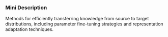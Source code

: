 ### Mini Description

Methods for efficiently transferring knowledge from source to target distributions, including parameter fine-tuning strategies and representation adaptation techniques.
